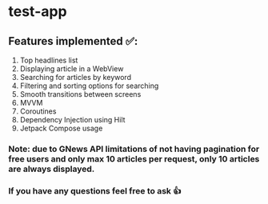 # test-app

## Features implemented ✅:
1. Top headlines list
2. Displaying article in a WebView
3. Searching for articles by keyword
4. Filtering and sorting options for searching
5. Smooth transitions between screens
6. MVVM
7. Coroutines
8. Dependency Injection using Hilt
9. Jetpack Compose usage

### Note: due to GNews API limitations of not having pagination for free users and only max 10 articles per request, only 10 articles are always displayed.


### If you have any questions feel free to ask 👍
